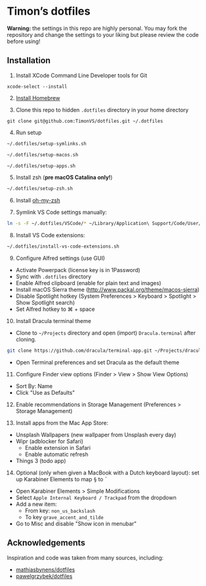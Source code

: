 # Timon’s dotfiles

**Warning:** the settings in this repo are highly personal. You may fork the repository and change the settings to your liking but please review the code before using!

## Installation

1. Install XCode Command Line Developer tools for Git

```
xcode-select --install
```

2. [Install Homebrew](https://brew.sh/)

3. Clone this repo to hidden `.dotfiles` directory in your home directory

```
git clone git@github.com:TimonVS/dotfiles.git ~/.dotfiles
```

4. Run setup

```sh
~/.dotfiles/setup-symlinks.sh
```

```sh
~/.dotfiles/setup-macos.sh
```

```sh
~/.dotfiles/setup-apps.sh
```

5. Install zsh (**pre macOS Catalina only!**)

```sh
~/.dotfiles/setup-zsh.sh
```

6. Install [oh-my-zsh](https://ohmyz.sh)

7. Symlink VS Code settings manually:

```sh
ln -s -F ~/.dotfiles/VSCode/* ~/Library/Application\ Support/Code/User/
```

8. Install VS Code extensions:

```sh
~/.dotfiles/install-vs-code-extensions.sh
```

9. Configure Alfred settings (use GUI)

  - Activate Powerpack (license key is in 1Password)
  - Sync with `.dotfiles` directory
  - Enable Alfred clipboard (enable for plain text and images)
  - Install macOS Sierra theme (http://www.packal.org/theme/macos-sierra)
  - Disable Spotlight hotkey (System Preferences > Keyboard > Spotlight > Show Spotlight search)
  - Set Alfred hotkey to ⌘ + space

10. Install Dracula terminal theme

  - Clone to `~/Projects` directory and open (import) `Dracula.terminal` after cloning.

  ```sh
  git clone https://github.com/dracula/terminal-app.git ~/Projects/dracula-terminal-app && open ~/Projects/dracula-terminal-app/Dracula.terminal
  ```

- Open Terminal preferences and set Dracula as the default theme

11. Configure Finder view options (Finder > View > Show View Options)

- Sort By: Name
- Click "Use as Defaults"

12. Enable recommendations in Storage Management (Preferences > Storage Management)

13. Install apps from the Mac App Store:

  - Unsplash Wallpapers (new wallpaper from Unsplash every day)
  - Wipr (adblocker for Safari)
    - Enable extension in Safari
    - Enable automatic refresh
  - Things 3 (todo app)

14. Optional (only when given a MacBook with a Dutch keyboard layout): set up Karabiner Elements to map <kbd>§</kbd> to <kbd>`</kbd>

  - Open Karabiner Elements > Simple Modifications
  - Select `Apple Internal Keyboard / Trackpad` from the dropdown
  - Add a new item:
    - From key: `non_us_backslash`
    - To key `grave_accent_and_tilde`
  - Go to Misc and disable "Show icon in menubar"

## Acknowledgements

Inspiration and code was taken from many sources, including:

- [mathiasbynens/dotfiles](https://github.com/mathiasbynens/dotfiles)
- [pawelgrzybek/dotfiles](https://github.com/pawelgrzybek/dotfiles)
